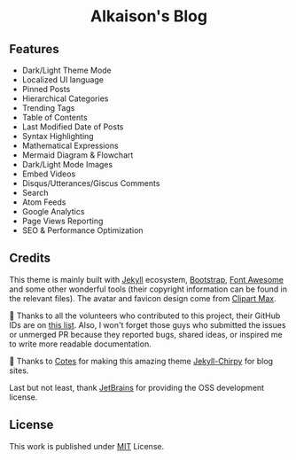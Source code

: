 <div align="center">

  <h1>Alkaison's Blog</h1>

</div>

## Features

- Dark/Light Theme Mode
- Localized UI language
- Pinned Posts
- Hierarchical Categories
- Trending Tags
- Table of Contents
- Last Modified Date of Posts
- Syntax Highlighting
- Mathematical Expressions
- Mermaid Diagram & Flowchart
- Dark/Light Mode Images
- Embed Videos
- Disqus/Utterances/Giscus Comments
- Search
- Atom Feeds
- Google Analytics
- Page Views Reporting
- SEO & Performance Optimization

## Credits

This theme is mainly built with [Jekyll](https://jekyllrb.com/) ecosystem, [Bootstrap](https://getbootstrap.com/), [Font Awesome](https://fontawesome.com/) and some other wonderful tools (their copyright information can be found in the relevant files). The avatar and favicon design come from [Clipart Max](https://www.clipartmax.com/middle/m2i8b1m2K9Z5m2K9_ant-clipart-childrens-ant-cute/).

:tada: Thanks to all the volunteers who contributed to this project, their GitHub IDs are on [this list](https://github.com/cotes2020/jekyll-theme-chirpy/graphs/contributors). Also, I won't forget those guys who submitted the issues or unmerged PR because they reported bugs, shared ideas, or inspired me to write more readable documentation.

:tada: Thanks to [Cotes](https://github.com/cotes2020) for making this amazing theme [Jekyll-Chirpy](https://github.com/cotes2020/jekyll-theme-chirpy/) for blog sites. 

Last but not least, thank [JetBrains](https://www.jetbrains.com/?from=jekyll-theme-chirpy) for providing the OSS development license.

## License

This work is published under [MIT](https://github.com/Alkaison/Alkaison.github.io/blob/main/LICENSE) License.
